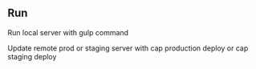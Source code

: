 ## Run

Run local server with gulp command

Update remote prod or staging server with cap production deploy or cap staging deploy
